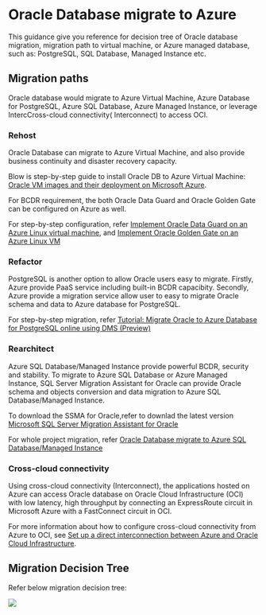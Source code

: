 # Oracle Database migrate to Azure

This guidance give you reference for decision tree of Oracle database migration, migration path to virtual machine, or Azure managed database, such as: PostgreSQL, SQL Database, Managed Instance etc.

## Migration paths

Oracle database would migrate to Azure Virtual Machine, Azure Database for PostgreSQL, Azure SQL Database, Azure Managed Instance, or leverage IntercCross-cloud connectivity( Interconnect) to access OCI.

### Rehost

Oracle Database can migrate to Azure Virtual Machine, and also provide business continuity and disaster recovery capacity. 

Blow is step-by-step guide to install Oracle DB to Azure Virtual Machine:
[Oracle VM images and their deployment on Microsoft Azure](https://docs.microsoft.com/en-us/azure/virtual-machines/workloads/oracle/oracle-vm-solutions).


For BCDR requirement, the both Oracle Data Guard and Oracle Golden Gate can be configured on Azure as well. 

For step-by-step configuration, refer 
[Implement Oracle Data Guard on an Azure Linux virtual machine](https://docs.microsoft.com/en-us/azure/virtual-machines/workloads/oracle/configure-oracle-dataguard), and [Implement Oracle Golden Gate on an Azure Linux VM](https://docs.microsoft.com/en-us/azure/virtual-machines/workloads/oracle/configure-oracle-golden-gate) 


### Refactor

PostgreSQL is another option to allow Oracle users easy to migrate. Firstly, Azure provide PaaS service including built-in BCDR capacibity. Secondly, Azure provide a migration service allow user to easy to migrate Oracle schema and data to Azure database for PostgreSQL.  

For step-by-step migration, refer [Tutorial: Migrate Oracle to Azure Database for PostgreSQL online using DMS (Preview)](https://docs.microsoft.com/en-us/azure/dms/tutorial-oracle-azure-postgresql-online)

### Rearchitect

Azure SQL Database/Managed Instance provide powerful BCDR, security and stability. To migrate to Azure SQL Database or Azure Managed Instance, SQL Server Migration Assistant for Oracle can provide Oracle schema and objects conversion and data migration to Azure SQL Database/Managed Instance. 

To download the SSMA for Oracle,refer to downlad the latest version [Microsoft SQL Server Migration Assistant for Oracle](https://aka.ms/ssmafororacle)

For whole project migration, refer [Oracle Database migrate to Azure SQL Database/Managed Instance](https://github.com/amberz/Azure-Data-Services-Practices/blob/master/Migrate%20Oracle%20Database%20to%20Azure/Oracle%20Database%20migrate%20to%20SQL%20DB%20or%20MI.md)

### Cross-cloud connectivity

Using cross-cloud connectivity (Interconnect), the applications hosted on Azure can access Oracle database on Oracle Cloud Infrastructure (OCI) with low latency, high throughput by connecting an ExpressRoute circuit in Microsoft Azure with a FastConnect circuit in OCI. 

For more information about how to configure cross-cloud connectivity from Azure to OCI, see [Set up a direct interconnection between Azure and Oracle Cloud Infrastructure](https://docs.microsoft.com/en-us/azure/virtual-machines/workloads/oracle/configure-azure-oci-networking).

## Migration Decision Tree

Refer below migration decision tree:

<IMG SRC="https://github.com/amberz/Azure-Data-Services-Practices/blob/master/Migrate%20Oracle%20Database%20to%20Azure/Images/OracleMigrationDecisionTree.jpg" />&nbsp;


